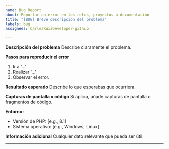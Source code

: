 ```yaml
---
name: Bug Report
about: Reportar un error en los retos, proyectos o documentación
title: "[BUG] Breve descripción del problema"
labels: bug
assignees: CarlesRuizDeveloper-github

---
```


**Descripción del problema**
Describe claramente el problema.

**Pasos para reproducir el error**
1. Ir a '...'
2. Realizar '...'
3. Observar el error.

**Resultado esperado**
Describe lo que esperabas que ocurriera.

**Capturas de pantalla o código**
Si aplica, añade capturas de pantalla o fragmentos de código.

**Entorno:**
- Versión de PHP: [e.g., 8.1]
- Sistema operativo: [e.g., Windows, Linux]

**Información adicional**
Cualquier dato relevante que pueda ser útil.

---